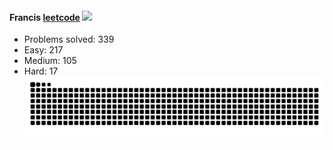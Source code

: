 #### Francis  [leetcode](https://leetcode.cn/u/18300875296/)  <img src="https://raw.githubusercontent.com/MartinHeinz/MartinHeinz/master/wave.gif" width="20px">

* Problems solved: 339
* Easy: 217
* Medium: 105
* Hard: 17
![](https://github.com/18300875296/18300875296/blob/output/github-contribution-grid-snake.svg)
